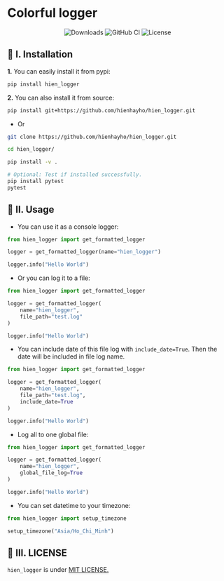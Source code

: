 # Colorful logger

<div align="center">

![Downloads](https://img.shields.io/pypi/dm/hien_logger) ![GitHub CI](https://github.com/hienhayho/hien_logger/actions/workflows/install_package.yml/badge.svg) ![License](https://img.shields.io/badge/license-MIT-green)

</div>

## :wrench: I. Installation

**1.** You can easily install it from pypi:

```bash
pip install hien_logger
```

**2.** You can also install it from source:

```bash
pip install git+https://github.com/hienhayho/hien_logger.git
```

- Or

```bash
git clone https://github.com/hienhayho/hien_logger.git

cd hien_logger/

pip install -v .

# Optional: Test if installed successfully.
pip install pytest
pytest
```

## :tada: II. Usage

- You can use it as a console logger:

```python
from hien_logger import get_formatted_logger

logger = get_formatted_logger(name="hien_logger")

logger.info("Hello World")
```

- Or you can log it to a file:

```python
from hien_logger import get_formatted_logger

logger = get_formatted_logger(
    name="hien_logger",
    file_path="test.log"
)

logger.info("Hello World")
```

- You can include date of this file log with `include_date=True`. Then the date will be included in file log name.

```python
from hien_logger import get_formatted_logger

logger = get_formatted_logger(
    name="hien_logger",
    file_path="test.log",
    include_date=True
)

logger.info("Hello World")
```

- Log all to one global file:

```python
from hien_logger import get_formatted_logger

logger = get_formatted_logger(
    name="hien_logger",
    global_file_log=True
)

logger.info("Hello World")
```

- You can set datetime to your timezone:

```python
from hien_logger import setup_timezone

setup_timezone("Asia/Ho_Chi_Minh")
```

## :book: III. LICENSE

`hien_logger` is under [MIT LICENSE.](./LICENSE)
